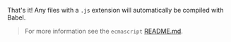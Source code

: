 That's it! Any files with a `.js` extension will automatically be compiled
with Babel.

<blockquote class="alert alert--info">
  <p>
    For more information see the <code>ecmascript</code>
    <a href="https://github.com/meteor/meteor/blob/master/packages/ecmascript/README.md">README.md</a>.
  </p>
</blockquote>
